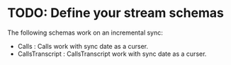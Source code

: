 # TODO: Define your stream schemas
The following schemas work on an incremental sync:
* Calls : Calls work with sync date as a curser.
* CallsTranscript : CallsTranscript work with sync date as a curser.

